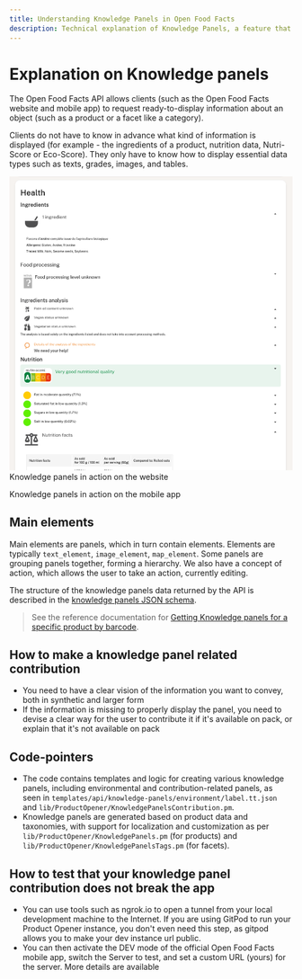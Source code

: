 ```yaml
---
title: Understanding Knowledge Panels in Open Food Facts
description: Technical explanation of Knowledge Panels, a feature that provides ready-to-display product information through the Open Food Facts API, including panel structure, implementation, and testing guidelines
---
```


# Explanation on Knowledge panels

The Open Food Facts API allows clients (such as the Open Food Facts website and mobile app) to request ready-to-display information about an object (such as a product or a facet like a category).

Clients do not have to know in advance what kind of information is displayed (for example - the ingredients of a product, nutrition data, Nutri-Score or Eco-Score). They only have to know how to display essential data types such as texts, grades, images, and tables.

![Panels for oatmeal on the mobile app, showing ingredients and nutrition info](../assets/knowledge-panels-in-action.png)  
Knowledge panels in action on the website


Knowledge panels in action on the mobile app

## Main elements
Main elements are panels, which in turn contain elements. Elements are typically `text_element`, `image_element`, `map_element`. Some panels are grouping panels together, forming a hierarchy.
We also have a concept of action, which allows the user to take an action, currently editing.

The structure of the knowledge panels data returned by the API is described in the [knowledge panels JSON schema](./ref/schemas/knowledge_panels/panels.yaml).

> See the reference documentation for [Getting Knowledge panels for a specific product by barcode](https://openfoodfacts.github.io/openfoodfacts-server/api/ref-v2/#get-/api/v2/product/-barcode--fields-knowledge_panels).

## How to make a knowledge panel related contribution
- You need to have a clear vision of the information you want to convey, both in synthetic and larger form
- If the information is missing to properly display the panel, you need to devise a clear way for the user to contribute it if it's available on pack, or explain that it's not available on pack

## Code-pointers
* The code contains templates and logic for creating various knowledge panels, including environmental and contribution-related panels, as seen in `templates/api/knowledge-panels/environment/label.tt.json` and `lib/ProductOpener/KnowledgePanelsContribution.pm`.
* Knowledge panels are generated based on product data and taxonomies, with support for localization and customization as per `lib/ProductOpener/KnowledgePanels.pm` (for products) and `lib/ProductOpener/KnowledgePanelsTags.pm` (for facets).

## How to test that your knowledge panel contribution does not break the app
- You can use tools such as ngrok.io to open a tunnel from your local development machine to the Internet. If you are using GitPod to run your Product Opener instance, you don't even need this step, as gitpod allows you to make your dev instance url public.
- You can then activate the DEV mode of the official Open Food Facts mobile app, switch the Server to test, and set a custom URL (yours) for the server. More details are available

